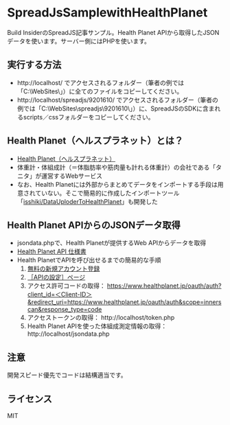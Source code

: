 ﻿# SpreadJsSamplewithHealthPlanet
Build InsiderのSpreadJS記事サンプル。Health Planet APIから取得したJSONデータを使います。サーバー側にはPHPを使います。

## 実行する方法
- http://localhost/ でアクセスされるフォルダー（筆者の例では「C:\WebSites\」）に全てのファイルをコピーしてください。
- http://localhost/spreadjs/9201610/ でアクセスされるフォルダー（筆者の例では「C:\WebSites\spreadjs\9201610\」）に、SpreadJSのSDKに含まれるscripts／cssフォルダーをコピーしてください。

## Health Planet（ヘルスプラネット）とは？

- [Health Planet（ヘルスプラネット）](https://www.healthplanet.jp/)
- 体重計・体組成計（＝体脂肪率や筋肉量も計れる体重計）の会社である「タニタ」が運営するWebサービス
- なお、Health Planetには外部からまとめてデータをインポートする手段は用意されていない。そこで簡易的に作成したインポートツール「[isshiki/DataUploderToHealthPlanet](https://github.com/isshiki/DataUploderToHealthPlanet)」も開発した

## Health Planet APIからのJSONデータ取得

- jsondata.phpで、Health Planetが提供するWeb APIからデータを取得
- [Health Planet API 仕様書](https://www.healthplanet.jp/apis/api.html)
- Health PlanetでAPIを呼び出せるまでの簡易的な手順  
  1. [無料の新規アカウント登録](https://www.healthplanet.jp/entry_agreement.do)  
  2. [［APIの設定］ページ](https://www.healthplanet.jp/apis_account.do)  
  3. アクセス許可コードの取得： https://www.healthplanet.jp/oauth/auth?client_id=＜Client-ID＞&redirect_uri=https://www.healthplanet.jp/oauth/auth&scope=innerscan&response_type=code  
  4. アクセストークンの取得： http://localhost/token.php  
  5. Health Planet APIを使った体組成測定情報の取得： http://localhost/jsondata.php

## 注意
開発スピード優先でコードは結構適当です。

## ライセンス
MIT